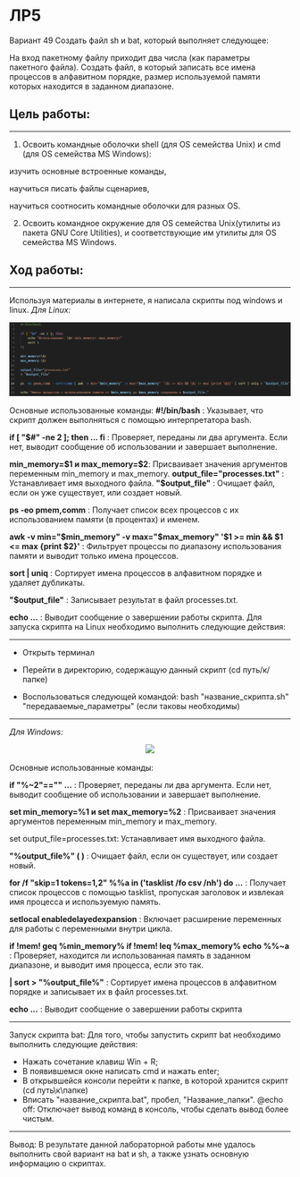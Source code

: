 # ЛР5
Вариант 49
Создать файл sh и bat, который выполняет следующее:

На вход пакетному файлу приходит два числа (как параметры пакетного файла). Создать файл, в который записать все имена процессов в алфавитном порядке, размер используемой памяти которых находится в заданном диапазоне.
## Цель работы:
---
1) Освоить командные оболочки shell (для OS семейства Unix) и cmd (для OS семейства MS Windows):

изучить основные встроенные команды,

научиться писать файлы сценариев,

научиться соотносить командные оболочки для разных OS.

2) Освоить командное окружение для OS семейства Unix(утилиты из пакета GNU Core Utilities), и соответствующие им утилиты для OS семейства MS Windows.
## Ход работы:
---
Используя материалы в интернете, я написала скрипты под windows и linux.
*Для Linux:*

<p  align="center">
    <img src="skrin1.jpg" width ""height"" >
</p>

Основные использованные команды:
**#!/bin/bash** : Указывает, что скрипт должен выполняться с помощью интерпретатора bash.

**if [ "$#" -ne 2 ]; then ... fi** : Проверяет, переданы ли два аргумента. Если нет, выводит сообщение об использовании и завершает выполнение.

**min_memory=\$1 и max_memory=\$2**: Присваивает значения аргументов переменным min_memory и max_memory.
**output_file="processes.txt"** : Устанавливает имя выходного файла.
**"$output_file"** : Очищает файл, если он уже существует, или создает новый.

**ps -eo pmem,comm** : Получает список всех процессов с их использованием памяти (в процентах) и именем.

**awk -v min="$min_memory" -v max="$max_memory" '\$1 >= min && \$1 <= max {print \$2}'** : Фильтрует процессы по диапазону использования памяти и выводит только имена процессов.

**sort | uniq** : Сортирует имена процессов в алфавитном порядке и удаляет дубликаты.

**"$output_file"** : Записывает результат в файл processes.txt.

**echo ...** : Выводит сообщение о завершении работы скрипта.
Для запуска скрипта на Linux необходимо выполнить следующие действия:

---
- Открыть терминал
  
- Перейти в директорию, содержащую данный скрипт (cd путь/к/папке)
  
- Воспользоваться следующей командой: bash "название_скрипта.sh" "передаваемые_параметры" (если таковы необходимы)

---
*Для Windows:*

<p  align="center">
    <img src="D:\УЧЁБА\ПиОИвИС\5 лаба\skrin3.jpg" width ""height"" >
</p>

Основные использованные команды:

**if "%~2"=="" ...** : Проверяет, переданы ли два аргумента. Если нет, выводит сообщение об использовании и завершает выполнение.

**set min_memory=%1 и set max_memory=%2** : Присваивает значения аргументов переменным min_memory и max_memory.

set output_file=processes.txt: Устанавливает имя выходного файла.

**"%output_file%" ( )** : Очищает файл, если он существует, или создает новый.

**for /f "skip=1 tokens=1,2" %%a in ('tasklist /fo csv /nh') do ...** : Получает список процессов с помощью tasklist, пропуская заголовок и извлекая имя процесса и используемую память.

**setlocal enabledelayedexpansion** : Включает расширение переменных для работы с переменными внутри цикла.

**if !mem! geq %min_memory% if !mem! leq %max_memory% echo %%~a** : Проверяет, находится ли использованная память в заданном диапазоне, и выводит имя процесса, если это так.

**| sort > "%output_file%"** : Сортирует имена процессов в алфавитном порядке и записывает их в файл processes.txt.

**echo ...** : Выводит сообщение о завершении работы скрипта

---
Запуск скрипта bat:
Для того, чтобы запустить скрипт bat необходимо выполнить следующие действия:

- Нажать сочетание клавиш Win + R;
- В появившемся окне написать cmd и нажать enter;
- В открывшейся консоли перейти к папке, в которой хранится скрипт (cd путь\к\папке)
- Вписать "название_скрипта.bat", пробел, "Название_папки".
@echo off: Отключает вывод команд в консоль, чтобы сделать вывод более чистым.
---
Вывод:
В результате данной лабораторной работы мне удалось выполнить свой вариант на bat и sh, а также узнать основную информацию о скриптах.
